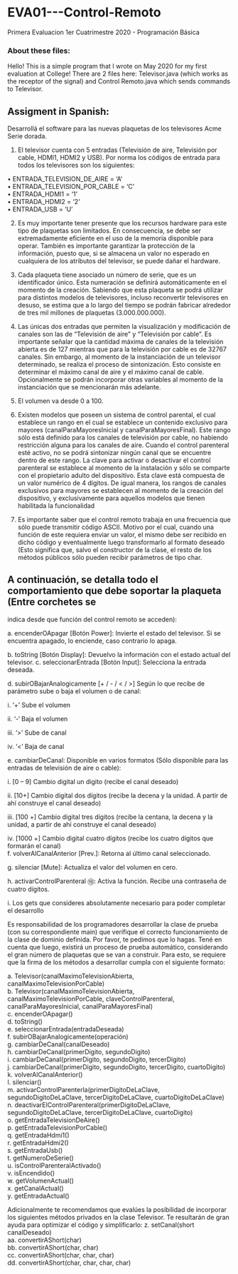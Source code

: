 # EVA01---Control-Remoto
Primera Evaluacion 1er Cuatrimestre 2020 - Programación Básica

### About these files:
Hello! This is a simple program that I wrote on May 2020 for my first evaluation at College! There are 2 files here: Televisor.java (which works as the receptor of the signal) and Control Remoto.java which sends commands to Televisor.

## Assigment in Spanish: 
Desarrollá el software para las nuevas plaquetas de los televisores Acme Serie dorada.

1) El televisor cuenta con 5 entradas (Televisión de aire, Televisión por cable, HDMI1, HDMI2 y USB). Por
norma los códigos de entrada para todos los televisores son los siguientes:

• ENTRADA_TELEVISION_DE_AIRE = ‘A’ <br>
• ENTRADA_TELEVISION_POR_CABLE = ‘C’ <br>
• ENTRADA_HDMI1 = ‘1’ <br>
• ENTRADA_HDMI2 = ‘2’ <br>
• ENTRADA_USB = ‘U’ <br>

2) Es muy importante tener presente que los recursos hardware para este tipo de plaquetas son
limitados. En consecuencia, se debe ser extremadamente eficiente en el uso de la memoria disponible
para operar. También es importante garantizar la protección de la información, puesto que, si se almacena un valor
no esperado en cualquiera de los atributos del televisor, se puede dañar el hardware.

3) Cada plaqueta tiene asociado un número de serie, que es un identificador único. Esta numeración se
definirá automáticamente en el momento de la creación. Sabiendo que esta plaqueta se podrá utilizar
para distintos modelos de televisores, incluso reconvertir televisores en desuso, se estima que a lo
largo del tiempo se podrán fabricar alrededor de tres mil millones de plaquetas (3.000.000.000).

4) Las únicas dos entradas que permiten la visualización y modificación de canales son las de “Televisión
de aire” y “Televisión por cable”. Es importante señalar que la cantidad máxima de canales de la
televisión abierta es de 127 mientras que para la televisión por cable es de 32767 canales. Sin
embargo, al momento de la instanciación de un televisor determinado, se realiza el proceso de
sintonización. Esto consiste en determinar el máximo canal de aire y el máximo canal de cable.
Opcionalmente se podrán incorporar otras variables al momento de la instanciación que se
mencionarán más adelante.

5) El volumen va desde 0 a 100.

6) Existen modelos que poseen un sistema de control parental, el cual establece un rango en el cual se
establece un contenido exclusivo para mayores (canalParaMayoresInicial y canalParaMayoresFinal).
Este rango sólo está definido para los canales de televisión por cable, no habiendo restricción alguna
para los canales de aire. Cuando el control parenteral esté activo, no se podrá sintonizar ningún canal
que se encuentre dentro de este rango. La clave para activar o desactivar el control parenteral se
establece al momento de la instalación y sólo se comparte con el propietario adulto del dispositivo.
Esta clave está compuesta de un valor numérico de 4 dígitos. De igual manera, los rangos de canales
exclusivos para mayores se establecen al momento de la creación del dispositivo, y exclusivamente
para aquellos modelos que tienen habilitada la funcionalidad

7) Es importante saber que el control remoto trabaja en una frecuencia que sólo puede transmitir código
ASCII. Motivo por el cual, cuando una función de este requiera enviar un valor, el mismo debe ser recibido
en dicho código y eventualmente luego transformarlo al formato deseado (Esto significa que, salvo el
constructor de la clase, el resto de los métodos públicos sólo pueden recibir parámetros de tipo char.

## A continuación, se detalla todo el comportamiento que debe soportar la plaqueta (Entre corchetes se
indica desde que función del control remoto se acceden):

a. encenderOApagar [Botón Power]: Invierte el estado del televisor. Si se encuentra apagado, lo
enciende, caso contrario lo apaga. <br>

b. toString [Botón Display]: Devuelvo la información con el estado actual del televisor.
c. seleccionarEntrada [Botón Input]: Selecciona la entrada deseada. <br>

d. subirOBajarAnalogicamente [+ / - / < / >] Según lo que recibe de parámetro sube o baja el
volumen o de canal: <br>

i. ‘+’ Sube el volumen <br>

ii. ‘-‘ Baja el volumen <br>

iii. ‘>’ Sube de canal <br>

iv. ‘<’ Baja de canal <br>

e. cambiarDeCanal: Disponible en varios formatos (Sólo disponible para las entradas de televisión
de aire o cable): <br>

i. [0 – 9] Cambio digital un digito (recibe el canal deseado) <br>

ii. [10+] Cambio digital dos dígitos (recibe la decena y la unidad. A partir de ahí construye
el canal deseado) <br>

iii. [100 +] Cambio digital tres dígitos (recibe la centana, la decena y la unidad, a partir de
ahí construye el canal deseado) <br>

iv. [1000 +] Cambio digital cuatro dígitos (recibe los cuatro dígitos que formarán el canal) <br>
f. volverAlCanalAnterior [Prev.]: Retorna al último canal seleccionado. <br>

g. silenciar [Mute]: Actualiza el valor del volumen en cero. <br>

h. activarControlParenteral ⑱: Activa la función. Recibe una contraseña de cuatro dígitos. <br>

i. Los gets que consideres absolutamente necesario para poder completar el desarrollo <br>

Es responsabilidad de los programadores desarrollar la clase de prueba (con su correspondiente main)
que verifique el correcto funcionamiento de la clase de dominio definida. Por favor, te pedimos que lo
hagas. Tené en cuenta que luego, existirá un proceso de prueba automático, considerando el gran número de
plaquetas que se van a construir. Para esto, se requiere que la firma de los métodos a desarrollar
cumpla con el siguiente formato:

a. Televisor(canalMaximoTelevisionAbierta, canalMaximoTelevisionPorCable) <br>
b. Televisor(canalMaximoTelevisionAbierta, canalMaximoTelevisionPorCable, claveControlParenteral, <br>
canalParaMayoresInicial, canalParaMayoresFinal) <br>
c. encenderOApagar() <br>
d. toString() <br>
e. seleccionarEntrada(entradaDeseada) <br>
f. subirOBajarAnalogicamente(operación) <br>
g. cambiarDeCanal(canalDeseado) <br>
h. cambiarDeCanal(primerDigito, segundoDigito) <br>
i. cambiarDeCanal(primerDigito, segundoDigito, tercerDigito) <br>
j. cambiarDeCanal(primerDigito, segundoDigito, tercerDigito, cuartoDigito) <br>
k. volverAlCanalAnterior() <br>
l. silenciar() <br>
m. activarControlParenterla(primerDigitoDeLaClave, segundoDigitoDeLaClave, tercerDigitoDeLaClave,
cuartoDigitoDeLaClave) <br>
n. deactivarElControlParenteral(primerDigitoDeLaClave, segundoDigitoDeLaClave, tercerDigitoDeLaClave,
cuartoDigito) <br>
o. getEntradaTelevisionDeAire() <br>
p. getEntradaTelevisionPorCable() <br>
q. getEntradaHdmi1() <br>
r. getEntradaHdmi2() <br>
s. getEntradaUsb() <br>
t. getNumeroDeSerie() <br>
u. isControlParenteralActivado() <br>
v. isEncendido() <br>
w. getVolumenActual() <br>
x. getCanalActual() <br>
y. getEntradaActual() <br>

Adicionalmente te recomendamos que evalúes la posibilidad de incorporar los siguientes métodos privados en la
clase Televisor. Te resultarán de gran ayuda para optimizar el código y simplificarlo:
z. setCanal(short canalDeseado) <br>
aa. convertirAShort(char) <br>
bb. convertirAShort(char, char) <br>
cc. convertirAShort(char, char, char) <br>
dd. convertirAShort(char, char, char, char)
 <br>

